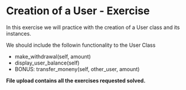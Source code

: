 <h1>Creation of a User - Exercise</h1>

<p>In this exercise we will practice with the creation of a User class and its instances.</p>
<p>We should include the followin functionality to the User Class </p>
<ul>
<li>make_withdrawal(self, amount)</li>
<li>display_user_balance(self)</li>
<li>BONUS: transfer_moneny(self, other_user, amount)</li>

</ul>

<p><strong>File upload contains all the exercises requested solved.</strong></p>